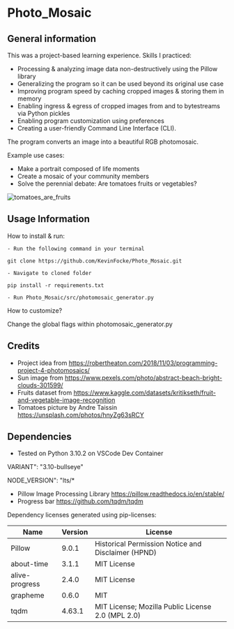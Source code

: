# Photo_Mosaic

## General information

This was a project-based learning experience. Skills I practiced:

- Processing & analyzing image data non-destructively using the Pillow library
- Generalizing the program so it can be used beyond its original use case
- Improving program speed by caching cropped images & storing them in memory
- Enabling ingress & egress of cropped images from and to bytestreams via Python pickles
- Enabling program customization using preferences
- Creating a user-friendly Command Line Interface (CLI).

The program converts an image into a beautiful RGB photomosaic.

Example use cases:
- Make a portrait composed of life moments 
- Create a mosaic of your community members 
- Solve the perennial debate: Are tomatoes fruits or vegetables?

![tomatoes_are_fruits](https://user-images.githubusercontent.com/19843342/159955932-ea7d4854-1b9e-4303-a9d8-ae1577fafed3.jpg)

## Usage Information

How to install & run:

    - Run the following command in your terminal

    git clone https://github.com/KevinFocke/Photo_Mosaic.git
    
    - Navigate to cloned folder

    pip install -r requirements.txt

    - Run Photo_Mosaic/src/photomosaic_generator.py

How to customize? 

Change the global flags within photomosaic_generator.py

## Credits

- Project idea from https://robertheaton.com/2018/11/03/programming-project-4-photomosaics/
- Sun image from https://www.pexels.com/photo/abstract-beach-bright-clouds-301599/ 
- Fruits dataset from https://www.kaggle.com/datasets/kritikseth/fruit-and-vegetable-image-recognition
- Tomatoes picture by Andre Taissin https://unsplash.com/photos/hnyZg63sRCY

## Dependencies
- Tested on Python 3.10.2 on VSCode Dev Container

VARIANT": "3.10-bullseye"

NODE_VERSION": "lts/*

- Pillow Image Processing Library https://pillow.readthedocs.io/en/stable/
- Progress bar https://github.com/tqdm/tqdm

Dependency licenses generated using pip-licenses:

| Name           | Version | License                                            |
|----------------|---------|----------------------------------------------------|
| Pillow         | 9.0.1   | Historical Permission Notice and Disclaimer (HPND) |
| about-time     | 3.1.1   | MIT License                                        |
| alive-progress | 2.4.0   | MIT License                                        |
| grapheme       | 0.6.0   | MIT                                                |
| tqdm           | 4.63.1  | MIT License; Mozilla Public License 2.0 (MPL 2.0)  |




